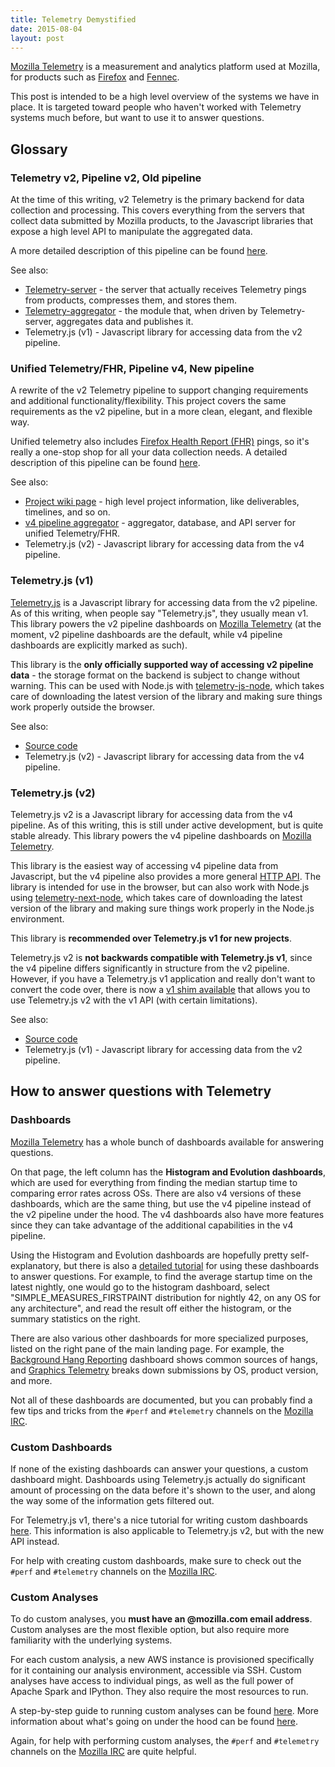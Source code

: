 ```yaml
---
title: Telemetry Demystified
date: 2015-08-04
layout: post
---
```


[Mozilla Telemetry](http://telemetry.mozilla.org/) is a measurement and analytics platform used at Mozilla, for products such as [Firefox](https://www.mozilla.org/en-US/firefox/desktop/) and [Fennec](https://wiki.mozilla.org/Mobile/Fennec).

This post is intended to be a high level overview of the systems we have in place. It is targeted toward people who haven't worked with Telemetry systems much before, but want to use it to answer questions.

Glossary
--------

### Telemetry v2, Pipeline v2, Old pipeline

At the time of this writing, v2 Telemetry is the primary backend for data collection and processing. This covers everything from the servers that collect data submitted by Mozilla products, to the Javascript libraries that expose a high level API to manipulate the aggregated data.

A more detailed description of this pipeline can be found [here](http://jonasfj.dk/2013/11/telemetry-rebooted-analysis-future/).

See also:

* [Telemetry-server](https://github.com/mozilla/telemetry-server) - the server that actually receives Telemetry pings from products, compresses them, and stores them.
* [Telemetry-aggregator](https://github.com/mozilla/telemetry-aggregator) - the module that, when driven by Telemetry-server, aggregates data and publishes it.
* Telemetry.js (v1) - Javascript library for accessing data from the v2 pipeline.

### Unified Telemetry/FHR, Pipeline v4, New pipeline

A rewrite of the v2 Telemetry pipeline to support changing requirements and additional functionality/flexibility. This project covers the same requirements as the v2 pipeline, but in a more clean, elegant, and flexible way.

Unified telemetry also includes [Firefox Health Report (FHR)](https://support.mozilla.org/en-US/kb/firefox-health-report-understand-your-browser-perf) pings, so it's really a one-stop shop for all your data collection needs. A detailed description of this pipeline can be found [here](http://robertovitillo.com/2015/07/02/telemetry-metrics-roll-ups/).

See also:

* [Project wiki page](https://wiki.mozilla.org/Unified_Telemetry) - high level project information, like deliverables, timelines, and so on.
* [v4 pipeline aggregator](https://github.com/vitillo/python_mozaggregator) - aggregator, database, and API server for unified Telemetry/FHR.
* Telemetry.js (v2) - Javascript library for accessing data from the v4 pipeline.

### Telemetry.js (v1)

[Telemetry.js](http://telemetry.mozilla.org/docs.html) is a Javascript library for accessing data from the v2 pipeline. As of this writing, when people say "Telemetry.js", they usually mean v1. This library powers the v2 pipeline dashboards on [Mozilla Telemetry](http://telemetry.mozilla.org/) (at the moment, v2 pipeline dashboards are the default, while v4 pipeline dashboards are explicitly marked as such).

This library is the **only officially supported way of accessing v2 pipeline data** - the storage format on the backend is subject to change without warning. This can be used with Node.js with [telemetry-js-node](https://www.npmjs.com/package/telemetry-js-node), which takes care of downloading the latest version of the library and making sure things work properly outside the browser.

See also:

* [Source code](https://github.com/mozilla/telemetry-dashboard/tree/master/v1)
* Telemetry.js (v2) - Javascript library for accessing data from the v4 pipeline.

### Telemetry.js (v2)

Telemetry.js v2 is a Javascript library for accessing data from the v4 pipeline. As of this writing, this is still under active development, but is quite stable already. This library powers the v4 pipeline dashboards on [Mozilla Telemetry](http://telemetry.mozilla.org/).

This library is the easiest way of accessing v4 pipeline data from Javascript, but the v4 pipeline also provides a more general [HTTP API](https://github.com/vitillo/python_mozaggregator#api). The library is intended for use in the browser, but can also work with Node.js using [telemetry-next-node](https://www.npmjs.com/package/telemetry-next-node), which takes care of downloading the latest version of the library and making sure things work properly in the Node.js environment.

This library is **recommended over Telemetry.js v1 for new projects**.

Telemetry.js v2 is **not backwards compatible with Telemetry.js v1**, since the v4 pipeline differs significantly in structure from the v2 pipeline. However, if you have a Telemetry.js v1 application and really don't want to convert the code over, there is now a [v1 shim available](https://github.com/Uberi/telemetry-dashboard/blob/v1-shim/v2/v1-shim.js) that allows you to use Telemetry.js v2 with the v1 API (with certain limitations).

See also:

* [Source code](https://github.com/mozilla/telemetry-dashboard/tree/master/v2)
* Telemetry.js (v1) - Javascript library for accessing data from the v2 pipeline.

How to answer questions with Telemetry
--------------------------------------

### Dashboards

[Mozilla Telemetry](http://telemetry.mozilla.org/) has a whole bunch of dashboards available for answering questions.

On that page, the left column has the **Histogram and Evolution dashboards**, which are used for everything from finding the median startup time to comparing error rates across OSs. There are also v4 versions of these dashboards, which are the same thing, but use the v4 pipeline instead of the v2 pipeline under the hood. The v4 dashboards also have more features since they can take advantage of the additional capabilities in the v4 pipeline.

Using the Histogram and Evolution dashboards are hopefully pretty self-explanatory, but there is also a [detailed tutorial](http://telemetry.mozilla.org/tutorial.html) for using these dashboards to answer questions. For example, to find the average startup time on the latest nightly, one would go to the histogram dashboard, select "SIMPLE\_MEASURES\_FIRSTPAINT distribution for nightly 42, on any OS for any architecture", and read the result off either the histogram, or the summary statistics on the right.

There are also various other dashboards for more specialized purposes, listed on the right pane of the main landing page. For example, the [Background Hang Reporting](http://telemetry.mozilla.org/hang/bhr) dashboard shows common sources of hangs, and [Graphics Telemetry](http://people.mozilla.org/~danderson/moz-gfx-telemetry/www/) breaks down submissions by OS, product version, and more.

Not all of these dashboards are documented, but you can probably find a few tips and tricks from the `#perf` and `#telemetry` channels on the [Mozilla IRC](https://wiki.mozilla.org/IRC).

### Custom Dashboards

If none of the existing dashboards can answer your questions, a custom dashboard might. Dashboards using Telemetry.js actually do significant amount of processing on the data before it's shown to the user, and along the way some of the information gets filtered out.

For Telemetry.js v1, there's a nice tutorial for writing custom dashboards [here](http://jonasfj.dk/2014/01/custom-telemetry-dashboards/). This information is also applicable to Telemetry.js v2, but with the new API instead.

For help with creating custom dashboards, make sure to check out the `#perf` and `#telemetry` channels on the [Mozilla IRC](https://wiki.mozilla.org/IRC).

### Custom Analyses

To do custom analyses, you **must have an @mozilla.com email address**. Custom analyses are the most flexible option, but also require more familiarity with the underlying systems.

For each custom analysis, a new AWS instance is provisioned specifically for it containing our analysis environment, accessible via SSH. Custom analyses have access to individual pings, as well as the full power of Apache Spark and IPython. They also require the most resources to run.

A step-by-step guide to running custom analyses can be found [here](http://robertovitillo.com/2015/01/16/next-gen-data-analysis-framework-for-telemetry/). More information about what's going on under the hood can be found [here](http://robertovitillo.com/2015/06/27/a-glance-at-unified-fhrtelemetry/).

Again, for help with performing custom analyses, the `#perf` and `#telemetry` channels on the [Mozilla IRC](https://wiki.mozilla.org/IRC) are quite helpful.
